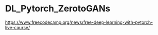 # DL_Pytorch_ZerotoGANs
https://www.freecodecamp.org/news/free-deep-learning-with-pytorch-live-course/
